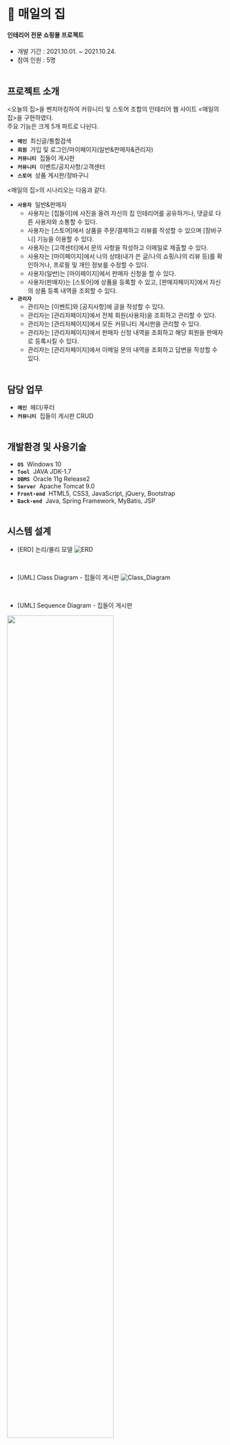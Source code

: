 # 🏡 **매일의 집**
#### 인테리어 전문 쇼핑몰 프로젝트
  * 개발 기간 : 2021.10.01. ~ 2021.10.24.
  * 참여 인원 : 5명
<br><br>

## 프로젝트 소개
<오늘의 집>을 벤치마킹하여 커뮤니티 및 스토어 조합의 인테리어 웹 사이트 <매일의 집>을 구현하였다.<br>
주요 기능은 크게 5개 파트로 나뉜다.
  * **`메인`**&nbsp;&nbsp;최신글/통합검색
  * **`회원`**&nbsp;&nbsp;가입 및 로그인/마이페이지(일반&판매자&관리자)
  * **`커뮤니티`**&nbsp;&nbsp;집들이 게시판
  * **`커뮤니티`**&nbsp;&nbsp;이벤트/공지사항/고객센터
  * **`스토어`**&nbsp;&nbsp;상품 게시판/장바구니

<매일의 집>의 시나리오는 다음과 같다.
  * **`사용자`**&nbsp;&nbsp;일반&판매자
    * 사용자는 [집들이]에 사진을 올려 자신의 집 인테리어를 공유하거나, 댓글로 다른 사용자와 소통할 수 있다.
    * 사용자는 [스토어]에서 상품을 주문/결제하고 리뷰를 작성할 수 있으며 [장바구니] 기능을 이용할 수 있다.
    * 사용자는 [고객센터]에서 문의 사항을 작성하고 이메일로 제출할 수 있다.
    * 사용자는 [마이페이지]에서 나의 상태(내가 쓴 글/나의 쇼핑/나의 리뷰 등)를 확인하거나, 프로필 및 개인 정보를 수정할 수 있다.
    * 사용자(일반)는 [마이페이지]에서 판매자 신청을 할 수 있다.
    * 사용자(판매자)는 [스토어]에 상품을 등록할 수 있고, [판매자페이지]에서 자신의 상품 등록 내역을 조회할 수 있다.
  * **`관리자`**
    * 관리자는 [이벤트]와 [공지사항]에 글을 작성할 수 있다.
    * 관리자는 [관리자페이지]에서 전체 회원(사용자)을 조회하고 관리할 수 있다.
    * 관리자는 [관리자페이지]에서 모든 커뮤니티 게시판을 관리할 수 있다.
    * 관리자는 [관리자페이지]에서 판매자 신청 내역을 조회하고 해당 회원을 판매자로 등록시킬 수 있다.
    * 관리자는 [관리자페이지]에서 이메일 문의 내역을 조회하고 답변을 작성할 수 있다.
<br><br>

## 담당 업무
  * **`메인`**&nbsp;&nbsp;헤더/푸터
  * **`커뮤니티`**&nbsp;&nbsp;집들이 게시판 CRUD
<br><br>

## 개발환경 및 사용기술
  * **`OS`**&nbsp;&nbsp;Windows 10
  * **`Tool`**&nbsp;&nbsp;JAVA JDK-1.7
  * **`DBMS`**&nbsp;&nbsp;Oracle 11g Release2
  * **`Server`**&nbsp;&nbsp;Apache Tomcat 9.0
  * **`Front-end`**&nbsp;&nbsp;HTML5, CSS3, JavaScript, jQuery, Bootstrap
  * **`Back-end`**&nbsp;&nbsp;Java, Spring Framework, MyBatis, JSP
<br><br>

## 시스템 설계
  * [ERD] 논리/물리 모델
  ![ERD](https://user-images.githubusercontent.com/83903563/148183561-6d8e7131-c14e-4af7-a17a-41a0b67c8f08.png)
<br>

  * [UML] Class Diagram - 집들이 게시판
  ![Class_Diagram](https://user-images.githubusercontent.com/83903563/148193366-09453079-661d-479f-bf7d-40a375ea9435.jpg)
<br>

  * [UML] Sequence Diagram - 집들이 게시판
  <img width="70%" src="https://user-images.githubusercontent.com/83903563/148193756-7413f850-db35-4717-af4a-6bfa20baf370.jpg"/>

## 구축 화면
### **`매일의집`**
  * **[메인]**&nbsp;&nbsp;[페이지 전체](https://github.com/eehyeonzee/EverydayHome/tree/main2/springProject/src/main/webapp/WEB-INF/views)
  <img width="85%" src="https://user-images.githubusercontent.com/83903563/148885942-275e845b-be9c-4ee4-b727-95dabb5bd251.png"/>
  
  - 메인페이지 상단 메뉴에 통합 검색창 UI 구현
  - 사이트 전체에 구글 웹 폰트 적용
  - <매일의 집> 프로젝트 UI 설계 ([초기 화면 설계](https://ovenapp.io/view/vJpCqYhjm8IaZ7Pbm36FjdGCYPQE8cJb/rwwOd, "카카오 오븐"))
<br><br>
  
  * **[메인]**&nbsp;&nbsp;[푸터](https://github.com/eehyeonzee/EverydayHome/blob/main2/springProject/src/main/webapp/WEB-INF/views/template/footer.jsp)
  <img width="95%" src="https://user-images.githubusercontent.com/83903563/148888601-101f1825-659b-41c1-94c2-0b6d6a7fe7c9.png"/>
  
  - 메인페이지 하단에 사업자정보조회 기능 추가
  - '사업자정보확인' 링크를 누르면 팝업창이 열리고 사업자 정보를 조회할 수 있음
  - '서비스가입사실 확인' 링크를 누르면 은행지급보증서 스캔본을 열람할 수 있음
<br><br>

### **`커뮤니티`**&nbsp;&nbsp;[집들이 게시판](https://github.com/eehyeonzee/EverydayHome/tree/main2/springProject/src/main/java/kr/spring/houseBoard)
  * **[글 목록]** [카드형](https://github.com/eehyeonzee/EverydayHome/blob/main2/springProject/src/main/webapp/WEB-INF/views/houseBoard/houseBoardList.jsp)
  <img width="90%" src="https://user-images.githubusercontent.com/83903563/148889970-8a8f850f-630e-457d-9196-0f032acfb989.png"/>

  - 등록된 게시물이 있으면 최신순으로 글목록 출력 (없을 경우 '등록된 게시물이 없습니다' 메시지가 결과 화면에 뜸)
  - [집들이]의 총 게시물 수 표시
  - 글 작성자의 프로필 사진/닉네임 노출
  - 작성자가 프로필 사진을 설정하지 않은 경우 기본 프로필 이미지가 보이도록 구현
  - 썸네일 사진으로 게시물 미리보기 가능
  - 작성자가 썸네일 파일을 등록하지 않은 경우 기본 썸네일 이미지가 보이도록 구현
  - 제목을 누르면 [글 상세] 페이지로 이동
<br><br>

  * **[글 목록]**&nbsp;&nbsp;[카테고리 검색 필터](https://github.com/eehyeonzee/EverydayHome/blob/main2/springProject/src/main/webapp/WEB-INF/views/houseBoard/houseBoardList.jsp#L45)
  ![02-1  목록-카테고리 검색](https://user-images.githubusercontent.com/83903563/148891363-b9617e4a-ed33-4d18-b09e-b5fd26cefeb9.png)

  - 카테고리 내에서 원하는 게시물을 쉽게 찾아볼 수 있도록 별도의 검색 필터 배치
  - '평수'부터 '주거형태'/'스타일'/'공간'까지 다중 선택 및 검색 가능
  - 각각의 카테고리 선택 시 선택값들이 일렬로 나란히 정렬되도록 구현
  - 각 카테고리 하단에 있는 '취소' 버튼을 누르면 해당 카테고리 선택값만 취소됨
  - '초기화' 버튼을 누르면 모든 선택값이 취소되고 [집들이] 목록으로 복귀
<br><br>

  * **[글 작성]**&nbsp;&nbsp;[위지윅 에디터 외](https://github.com/eehyeonzee/EverydayHome/blob/main2/springProject/src/main/webapp/WEB-INF/views/houseBoard/houseBoardWrite.jsp)
  <img width="95%" src="https://user-images.githubusercontent.com/83903563/148934295-b274ec7a-131c-49f6-b25c-a229b143fd46.png"/>
  
  - 로그인 여부 체크
  - 로그인하지 않은 상태에서 [헤더 메뉴]-'글쓰기'-'사진 올리기'를 누르면 [로그인] 페이지로 이동
  - 로그인 후 '사진 올리기'를 누르면 글쓰기 폼으로 이동
  - 제목/카테고리/내용은 유효성 검사 기능을 추가하여 필수 입력(선택) 항목으로 처리
  - 사용자 편의를 위해 내용 입력폼에 CKEditor 적용
  - 필수 항목이 누락된 상태에서 '등록' 버튼을 누르면 경고창이 뜨고 글 등록 불가
  - 썸네일 사진을 업로드할 수 있도록 별도의 파일 첨부 기능 추가
  - 글 작성 도중 '목록' 버튼을 누르면 [집들이] 목록으로 복귀
  - 글 작성 완료 후 '등록' 버튼을 누르면 [집들이] 목록으로 이동
  - 글목록의 총 게시물 수 변동
  - [마이페이지]-'내가 쓴 글' 목록에도 새 글이 반영됨
  - 로그인이 풀린 상태에서 '등록' 버튼을 누르면 경고창이 뜨고 [로그인] 페이지로 이동
<br><br>

  * **[글 상세]**&nbsp;&nbsp;[게시물](https://github.com/eehyeonzee/EverydayHome/blob/main2/springProject/src/main/webapp/WEB-INF/views/houseBoard/houseBoardDetail.jsp#L528)과 [댓글](https://github.com/eehyeonzee/EverydayHome/blob/main2/springProject/src/main/webapp/WEB-INF/views/houseBoard/houseBoardDetail.jsp#L246)
  <img width="90%" src="https://user-images.githubusercontent.com/83903563/148938197-5aa5d801-8181-4972-9014-1993e602f287.png"/>
  
  **`게시물`**
  - 글 작성자의 프로필 사진/닉네임 노출
  - 작성자가 프로필 사진을 설정하지 않은 경우 기본 프로필 이미지가 보이도록 구현
  - 글의 카테고리(4개)/등록일/조회 수/내용 출력
  - 등록일은 글 작성 완료의 경과 시간으로 표기 (예: 1시간 전)
  - 조회 수는 제목을 눌러 게시물을 읽는 순간 +1 증가되도록 구현
  - '목록' 버튼을 누르면 [집들이] 목록으로 복귀
  - '수정'/'삭제' 버튼은 권한 검증을 통해 글 작성자와 관리자에게만 나타남
  - 추천(좋아요)/스크랩/SNS 공유 기능 구현
  
  **`댓글`**
  - 해당 게시물의 총 댓글 수 표시
  - 댓글 작성자의 프로필 사진/닉네임 노출
  - 댓글 작성자가 프로필 사진을 설정하지 않은 경우 기본 프로필 이미지가 보이도록 구현
  - 댓글 등록일/내용 출력
  - 등록일은 댓글 작성 완료의 경과 시간으로 표기 (예: 1시간 전)
  - R 제외 CUD 로그인 여부 체크
  - 로그인하지 않은 경우 댓글 작성폼 비활성화 
  - 로그인한 경우 작성폼이 활성화되고 '등록' 버튼이 나타남
  - 작성폼/수정폼은 유효성 검사 기능을 추가하여 필수 입력으로 처리
  - 내용 입력 시 글자수가 체크되도록 구현
  - 폼을 비운 상태에서 '등록' 버튼을 누르면 경고창이 뜨고 등록 불가
  - 댓글 입력 후 '등록' 버튼을 누르면 페이지 새로고침 없이 댓글 등록 완료 (Ajax 방식)
  - 로그인이 풀린 상태에서 '등록' 버튼을 누르면 경고창이 뜨고 등록 불가
  - '수정'/'삭제' 버튼은 권한 검증을 통해 댓글 작성자와 관리자에게만 나타남
  - '삭제' 버튼을 누르면 알림창이 뜨고 페이지 새로고침 없이 댓글 삭제 완료
  - '수정' 버튼을 누르면 원댓글 내용을 반환하는 수정폼과 '등록'/'취소' 버튼이 나타남
  - 내용 수정 후 '등록' 버튼을 누르면 알림창이 뜨고 페이지 새로고침 없이 댓글 수정 완료
  - '취소' 버튼을 누르면 폼이 초기화되고 댓글 목록으로 복귀
  - 로그인이 풀린 상태에서 '수정'/'삭제' 버튼을 누르면 경고창이 뜨고 수정/삭제 불가
<br><br>

  * **[글 상세]**&nbsp;&nbsp;[추천/스크랩](https://github.com/eehyeonzee/EverydayHome/blob/main2/springProject/src/main/webapp/WEB-INF/views/houseBoard/houseBoardDetail.jsp#L125)
  ![04-3 추천 및 스크랩 완료(ajax)](https://user-images.githubusercontent.com/83903563/148918190-edf03c5a-8d93-479c-a6e5-d634add1ab4a.png)
  
  - 로그인 여부 체크
  - 로그인하지 않은 상태에서 추천/스크랩 버튼을 누르면 경고창이 뜨고 [로그인] 페이지로 이동
  - 로그인한 경우 버튼 클릭 가능
  - 버튼을 누르면 알림창이 뜨고 빈 아이콘이 빨간색/노란색으로 채워지면서 추천/스크랩 수 변동 (Ajax 방식)
  - 버튼을 한번 더 누르면 추천/스크랩이 취소됐다는 알림창이 뜨고 아이콘 및 추천/스크랩 수 원상복귀
  - 로그인이 풀린 상태에서 버튼을 누르면 경고창이 뜨고 [로그인] 페이지로 이동
  - 추천/스크랩 기능 사용 시 [마이페이지]-'좋아요'/'스크랩북' 목록에도 반영됨
<br><br>

  * **[글 상세]**&nbsp;&nbsp;[카카오톡 공유 API 외](https://github.com/eehyeonzee/EverydayHome/blob/main2/springProject/src/main/webapp/WEB-INF/views/houseBoard/houseBoardDetail.jsp#L200)
  <img width="85%" src="https://user-images.githubusercontent.com/83903563/150103918-407a0054-8333-4dbc-982d-7577165a8657.png"/>
  
  - 페이스북/카카오톡/트위터 아이콘을 누르면 해당 SNS를 통해 게시물 공유 가능
  - 카카오 계정으로 로그인한 경우 나의 카카오톡 친구들에게/채팅방에 즉시 공유 가능
  - URL 아이콘을 누르면 URL이 복사되고 알림창이 뜸
<br><br>

  * **[글 수정]**&nbsp;&nbsp;[저장된 카테고리 불러오기 외](https://github.com/eehyeonzee/EverydayHome/blob/main2/springProject/src/main/webapp/WEB-INF/views/houseBoard/houseBoardModify.jsp)
  <img width="85%" src="https://user-images.githubusercontent.com/83903563/148943779-9e165344-b600-404a-a1aa-d288243b7be5.png"/>
  
  - 로그인 여부 체크
  - 글 작성자/관리자가 '수정' 버튼을 누르면 글 수정폼으로 이동
  - 로그인이 풀린 상태에서 버튼을 누르면 경고창이 뜨고 [로그인] 페이지로 이동
  
<br><br>

  * **[글 삭제]**&nbsp;&nbsp;[삭제 후 경로 지우기](https://github.com/eehyeonzee/EverydayHome/blob/main2/springProject/src/main/webapp/WEB-INF/views/houseBoard/houseBoardDetail.jsp#L612)
  <img width="80%" src="https://user-images.githubusercontent.com/83903563/149277146-233e3385-7ffd-421c-a147-9d6618156a1a.png"/>
  
  - 로그인 여부 체크
  - 권한 검증을 거친 글 작성자/관리자가 '삭제' 버튼을 누르면 경고창이 뜸
  - '확인' 버튼을 누르면 글이 삭제되고 [집들이] 목록으로 이동 (경로가 지워지므로 이전페이지로 이동 불가)
  - 글목록의 총 게시물 수 변동
  - [마이페이지]-'내가 쓴 글' 목록에서도 해당 글이 삭제됨
  - 로그인이 풀린 상태에서 '삭제' 버튼을 누르면 경고창이 뜨고 [로그인] 페이지로 이동

## 


